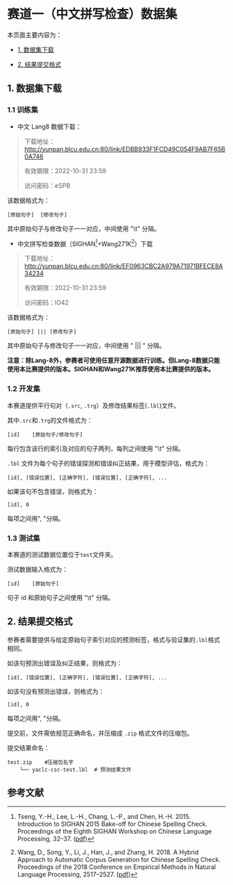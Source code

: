 # 赛道一（中文拼写检查）数据集

本页面主要内容为：

- [1. 数据集下载](#1-数据集下载)

- [2. 结果提交格式](#2-结果提交格式)

## 1. 数据集下载

### 1.1 训练集

- 中文 Lang8 数据下载：

> 下载地址：http://yunpan.blcu.edu.cn:80/link/EDBB933F1FCD49C054F9AB7F65B0A746
>
> 有效期限：2022-10-31 23:59
>
> 访问密码：eSPB

该数据格式为：

```
[原始句子]	[修改句子]
```

其中原始句子与修改句子一一对应，中间使用 "\t" 分隔。

- 中文拼写检查数据（SIGHAN[^1]+Wang271K[^2]）下载

> 下载地址：http://yunpan.blcu.edu.cn:80/link/EF0963CBC2A979A71971BFECE8A34234
>
> 有效期限：2022-10-31 23:59
>
> 访问密码：lO42

该数据格式为：

```
[原始句子] ||| [修改句子]
```

其中原始句子与修改句子一一对应，中间使用 " ||| " 分隔。

**注意：除Lang-8外，参赛者可使用任意开源数据进行训练。但Lang-8数据只能使用本比赛提供的版本。SIGHAN和Wang271K推荐使用本比赛提供的版本。**

### 1.2 开发集

本赛道提供平行句对（`.src`, `.trg`）及修改结果标签(`.lbl`)文件。

其中`.src`和`.trg`的文件格式为：

```
[id]	[原始句子/修改句子]
```

每行包含该行的索引及对应的句子两列，每列之间使用 "\t" 分隔。

`.lbl` 文件为每个句子的错误探测和错误纠正结果，用于模型评估，格式为：

```
[id], [错误位置], [正确字符], [错误位置], [正确字符], ... 
```

如果该句不包含错误，则格式为：

```
[id], 0
```

每项之间用", "分隔。

### 1.3 测试集

本赛道的测试数据位置位于`test`文件夹。

测试数据输入格式为：

```
[id]	[原始句子]
```

句子 id 和原始句子之间使用 "\t" 分隔。

## 2. 结果提交格式

参赛者需要提供与给定原始句子索引对应的预测标签，格式与验证集的`.lbl`格式相同。

如该句预测出错误及纠正结果，则格式为：
```
[id], [错误位置], [正确字符], [错误位置], [正确字符], ... 
```
如该句没有预测出错误，则格式为：
```
[id], 0
```

每项之间用", "分隔。

提交前，文件需依规范正确命名，并压缩成 `.zip` 格式文件的压缩包。

提交结果命名：

```
test.zip	#压缩包名字
    └── yaclc-csc-test.lbl	# 预测结果文件
```

## 参考文献
[^1]:Tseng, Y.-H., Lee, L.-H., Chang, L.-P., and Chen, H.-H. 2015. Introduction to SIGHAN 2015 Bake-off for Chinese Spelling Check. Proceedings of the Eighth SIGHAN Workshop on Chinese Language Processing, 32–37. ([pdf](https://aclanthology.org/W15-3106.pdf))
[^2]:Wang, D., Song, Y., Li, J., Han, J., and Zhang, H. 2018. A Hybrid Approach to Automatic Corpus Generation for Chinese Spelling Check. Proceedings of the 2018 Conference on Empirical Methods in Natural Language Processing, 2517–2527. ([pdf](https://aclanthology.org/D18-1273.pdf))
